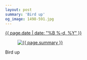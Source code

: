```yaml
---
layout: post
summary: 'Bird up'
og_image: 1498-591.jpg
---
```


<p>
 <time>
  <a href="/1498">
   {{ page.date | date: "%B %-d, %Y" }}
  </a>
 </time>
 <a href="/1498">
  <figure data-taken="10/5/2021">
   <img alt="{{ page.summary }}" sizes="(min-width: 700px) 50vw, calc(100vw - 2rem)" src="{{ site.assets_url }}/1498-296.jpg" srcset="{{ site.assets_url }}/1498-148.jpg 148w, {{ site.assets_url }}/1498-296.jpg 296w, {{ site.assets_url }}/1498-443.jpg 443w, {{ site.assets_url }}/1498-591.jpg 591w"/>
  </figure>
 </a>
 <span>
  Bird up
 </span>
</p>
